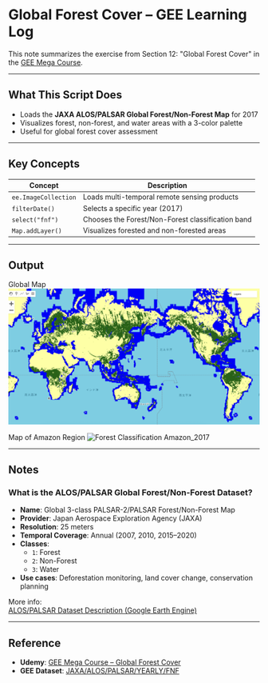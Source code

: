 # Global Forest Cover – GEE Learning Log

This note summarizes the exercise from Section 12: "Global Forest Cover" in the [GEE Mega Course](https://www.udemy.com/course/google-earth-engine-gis-remote-sensing/learn/lecture/42968312#overview).

---

## What This Script Does

- Loads the **JAXA ALOS/PALSAR Global Forest/Non-Forest Map** for 2017
- Visualizes forest, non-forest, and water areas with a 3-color palette
- Useful for global forest cover assessment

---

## Key Concepts

| Concept             | Description                                                                 |
|---------------------|-----------------------------------------------------------------------------|
| `ee.ImageCollection` | Loads multi-temporal remote sensing products                               |
| `filterDate()`       | Selects a specific year (2017)                                              |
| `select("fnf")`      | Chooses the Forest/Non-Forest classification band                          |
| `Map.addLayer()`     | Visualizes forested and non-forested areas                                 |

---

## Output

Global Map
![Forest Classification Global_2017](map_alos_fnf_classification_2017_global.png)

Map of Amazon Region
![Forest Classification Amazon_2017](map_alos_fnf_classification_2017_amazon.png)

---

## Notes

### What is the ALOS/PALSAR Global Forest/Non-Forest Dataset?

- **Name**: Global 3-class PALSAR-2/PALSAR Forest/Non-Forest Map
- **Provider**: Japan Aerospace Exploration Agency (JAXA)
- **Resolution**: 25 meters
- **Temporal Coverage**: Annual (2007, 2010, 2015–2020)
- **Classes**:
  - `1`: Forest
  - `2`: Non-Forest
  - `3`: Water
- **Use cases**: Deforestation monitoring, land cover change, conservation planning

More info:  
[ALOS/PALSAR Dataset Description (Google Earth Engine)](https://developers.google.com/earth-engine/datasets/catalog/JAXA_ALOS_PALSAR_YEARLY_FNF)

---

## Reference

- **Udemy**: [GEE Mega Course – Global Forest Cover](https://www.udemy.com/course/google-earth-engine-gis-remote-sensing/learn/lecture/42968312#overview)
- **GEE Dataset**: [JAXA/ALOS/PALSAR/YEARLY/FNF](https://developers.google.com/earth-engine/datasets/catalog/JAXA_ALOS_PALSAR_YEARLY_FNF)
